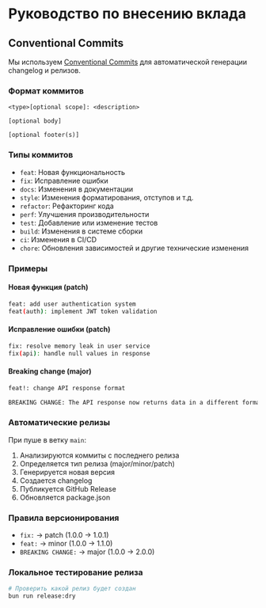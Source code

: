 # Руководство по внесению вклада

## Conventional Commits

Мы используем [Conventional Commits](https://www.conventionalcommits.org/) для
автоматической генерации changelog и релизов.

### Формат коммитов

```
<type>[optional scope]: <description>

[optional body]

[optional footer(s)]
```

### Типы коммитов

- `feat`: Новая функциональность
- `fix`: Исправление ошибки
- `docs`: Изменения в документации
- `style`: Изменения форматирования, отступов и т.д.
- `refactor`: Рефакторинг кода
- `perf`: Улучшения производительности
- `test`: Добавление или изменение тестов
- `build`: Изменения в системе сборки
- `ci`: Изменения в CI/CD
- `chore`: Обновления зависимостей и другие технические изменения

### Примеры

#### Новая функция (patch)

```bash
feat: add user authentication system
feat(auth): implement JWT token validation
```

#### Исправление ошибки (patch)

```bash
fix: resolve memory leak in user service
fix(api): handle null values in response
```

#### Breaking change (major)

```bash
feat!: change API response format

BREAKING CHANGE: The API response now returns data in a different format.
```

### Автоматические релизы

При пуше в ветку `main`:

1. Анализируются коммиты с последнего релиза
2. Определяется тип релиза (major/minor/patch)
3. Генерируется новая версия
4. Создается changelog
5. Публикуется GitHub Release
6. Обновляется package.json

### Правила версионирования

- `fix:` → patch (1.0.0 → 1.0.1)
- `feat:` → minor (1.0.0 → 1.1.0)
- `BREAKING CHANGE:` → major (1.0.0 → 2.0.0)

### Локальное тестирование релиза

```bash
# Проверить какой релиз будет создан
bun run release:dry
```
